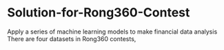 # Solution-for-Rong360-Contest
Apply  a series of machine learning models to make financial data analysis 
There are four datasets in Rong360 contests, 
